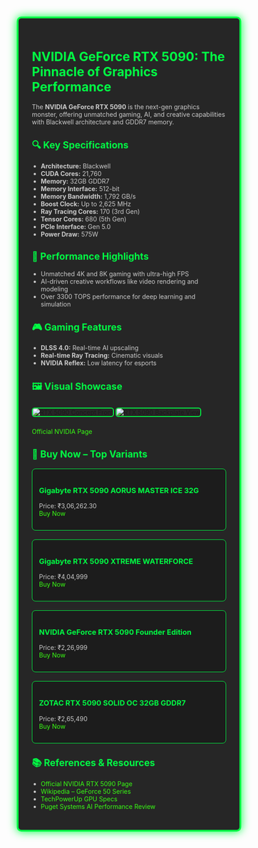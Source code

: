 <!DOCTYPE html>
<html lang="en">
<head>

  <meta charset="UTF-8" />
  <meta name="viewport" content="width=device-width, initial-scale=1.0"/>
  <title>NVIDIA GeForce RTX 5090 Review</title>
  <style>

    body {
      font-family: Arial, sans-serif;
      margin: 0;
      padding: 0;
      background-image: url('https://cdn.wallpapersafari.com/45/85/b2aI7J.jpg'); /* motherboard background */
      background-size: cover;
      background-attachment: fixed;
      background-position: center;
      color: #eee;
    }

    .container {
      max-width: 1000px;
      margin: 40px auto;
      background-color: rgba(0, 0, 0, 0.85);
      padding: 30px;
      border: 4px solid #00ff44;
      border-radius: 10px;
      box-shadow: 0 0 20px #00ff44;
    }

    h1, h2, h3 {
      color: #00ff44;
    }

    p, li {
      color: #ccc;
    }

    img {
      max-width: 100%;
      height: auto;
      margin: 10px 0;
      border: 2px solid #00ff44;
      border-radius: 6px;
    }

    .product-box {
      background: #1c1c1c;
      border: 1px solid #00ff44;
      padding: 15px;
      margin: 20px 0;
      border-radius: 8px;
    }

    a {
      color: #39ff14;
      text-decoration: none;
    }

    a:hover {
      text-decoration: underline;
    }

    ul {
      padding-left: 20px;
    }
  </style>
</head>
<body>

<div class="container">
  <h1>NVIDIA GeForce RTX 5090: The Pinnacle of Graphics Performance</h1>
  <p>The <strong>NVIDIA GeForce RTX 5090</strong> is the next-gen graphics monster, offering unmatched gaming, AI, and creative capabilities with Blackwell architecture and GDDR7 memory.</p>

  <h2>🔍 Key Specifications</h2>
  <ul>
    <li><strong>Architecture:</strong> Blackwell</li>
    <li><strong>CUDA Cores:</strong> 21,760</li>
    <li><strong>Memory:</strong> 32GB GDDR7</li>
    <li><strong>Memory Interface:</strong> 512-bit</li>
    <li><strong>Memory Bandwidth:</strong> 1,792 GB/s</li>
    <li><strong>Boost Clock:</strong> Up to 2,625 MHz</li>
    <li><strong>Ray Tracing Cores:</strong> 170 (3rd Gen)</li>
    <li><strong>Tensor Cores:</strong> 680 (5th Gen)</li>
    <li><strong>PCIe Interface:</strong> Gen 5.0</li>
    <li><strong>Power Draw:</strong> 575W</li>
  </ul>

  <h2>🚀 Performance Highlights</h2>
  <ul>
    <li>Unmatched 4K and 8K gaming with ultra-high FPS</li>
    <li>AI-driven creative workflows like video rendering and modeling</li>
    <li>Over 3300 TOPS performance for deep learning and simulation</li>
  </ul>

  <h2>🎮 Gaming Features</h2>
  <ul>
    <li><strong>DLSS 4.0:</strong> Real-time AI upscaling</li>
    <li><strong>Real-time Ray Tracing:</strong> Cinematic visuals</li>
    <li><strong>NVIDIA Reflex:</strong> Low latency for esports</li>
  </ul>

  <h2>🖼️ Visual Showcase</h2>
  <img src="https://i.redd.it/1u2v8dwabltb1.png" alt="RTX 5090 Concept Front">
  <img src="https://i.redd.it/qewy23syyltb1.jpg" alt="RTX 5090 Backplate View">
  <p><a href="https://www.nvidia.com/en-us/geforce/" target="_blank">Official NVIDIA Page</a></p>

  <h2>🛒 Buy Now – Top Variants</h2>

  <div class="product-box">
    <h3>Gigabyte RTX 5090 AORUS MASTER ICE 32G</h3>
    <p>Price: ₹3,06,262.30<br>
    <a href="#">Buy Now</a></p>
  </div>

  <div class="product-box">
    <h3>Gigabyte RTX 5090 XTREME WATERFORCE</h3>
    <p>Price: ₹4,04,999<br>
    <a href="#">Buy Now</a></p>
  </div>

  <div class="product-box">
    <h3>NVIDIA GeForce RTX 5090 Founder Edition</h3>	
    <p>Price: ₹2,26,999<br>
    <a href="#">Buy Now</a></p>
  </div>

  <div class="product-box">
    <h3>ZOTAC RTX 5090 SOLID OC 32GB GDDR7</h3>
    <p>Price: ₹2,65,490<br>
    <a href="#">Buy Now</a></p>
  </div>

  <h2>📚 References & Resources</h2>
  <ul>
    <li><a href="https://www.nvidia.com/en-us/geforce/graphics-cards/50-series/rtx-5090/" target="_blank">Official NVIDIA RTX 5090 Page</a></li>
    <li><a href="https://en.wikipedia.org/wiki/GeForce_50_series" target="_blank">Wikipedia – GeForce 50 Series</a></li>
    <li><a href="https://www.techpowerup.com/gpu-specs/geforce-rtx-5090.c4216" target="_blank">TechPowerUp GPU Specs</a></li>
    <li><a href="https://www.pugetsystems.com/labs/articles/nvidia-geforce-rtx-5090-amp-5080-ai-review/" target="_blank">Puget Systems AI Performance Review</a></li>
  </ul>
</div>

</body>
</html>
